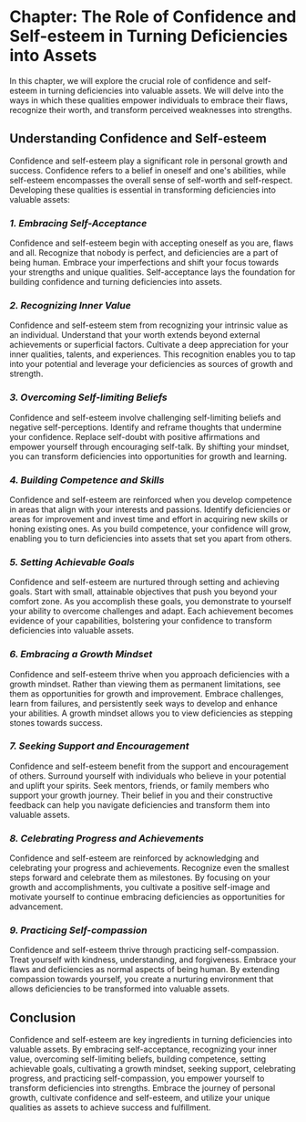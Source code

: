 Chapter: The Role of Confidence and Self-esteem in Turning Deficiencies into Assets
===================================================================================

In this chapter, we will explore the crucial role of confidence and self-esteem in turning deficiencies into valuable assets. We will delve into the ways in which these qualities empower individuals to embrace their flaws, recognize their worth, and transform perceived weaknesses into strengths.

**Understanding Confidence and Self-esteem**
--------------------------------------------

Confidence and self-esteem play a significant role in personal growth and success. Confidence refers to a belief in oneself and one's abilities, while self-esteem encompasses the overall sense of self-worth and self-respect. Developing these qualities is essential in transforming deficiencies into valuable assets:

### *1. Embracing Self-Acceptance*

Confidence and self-esteem begin with accepting oneself as you are, flaws and all. Recognize that nobody is perfect, and deficiencies are a part of being human. Embrace your imperfections and shift your focus towards your strengths and unique qualities. Self-acceptance lays the foundation for building confidence and turning deficiencies into assets.

### *2. Recognizing Inner Value*

Confidence and self-esteem stem from recognizing your intrinsic value as an individual. Understand that your worth extends beyond external achievements or superficial factors. Cultivate a deep appreciation for your inner qualities, talents, and experiences. This recognition enables you to tap into your potential and leverage your deficiencies as sources of growth and strength.

### *3. Overcoming Self-limiting Beliefs*

Confidence and self-esteem involve challenging self-limiting beliefs and negative self-perceptions. Identify and reframe thoughts that undermine your confidence. Replace self-doubt with positive affirmations and empower yourself through encouraging self-talk. By shifting your mindset, you can transform deficiencies into opportunities for growth and learning.

### *4. Building Competence and Skills*

Confidence and self-esteem are reinforced when you develop competence in areas that align with your interests and passions. Identify deficiencies or areas for improvement and invest time and effort in acquiring new skills or honing existing ones. As you build competence, your confidence will grow, enabling you to turn deficiencies into assets that set you apart from others.

### *5. Setting Achievable Goals*

Confidence and self-esteem are nurtured through setting and achieving goals. Start with small, attainable objectives that push you beyond your comfort zone. As you accomplish these goals, you demonstrate to yourself your ability to overcome challenges and adapt. Each achievement becomes evidence of your capabilities, bolstering your confidence to transform deficiencies into valuable assets.

### *6. Embracing a Growth Mindset*

Confidence and self-esteem thrive when you approach deficiencies with a growth mindset. Rather than viewing them as permanent limitations, see them as opportunities for growth and improvement. Embrace challenges, learn from failures, and persistently seek ways to develop and enhance your abilities. A growth mindset allows you to view deficiencies as stepping stones towards success.

### *7. Seeking Support and Encouragement*

Confidence and self-esteem benefit from the support and encouragement of others. Surround yourself with individuals who believe in your potential and uplift your spirits. Seek mentors, friends, or family members who support your growth journey. Their belief in you and their constructive feedback can help you navigate deficiencies and transform them into valuable assets.

### *8. Celebrating Progress and Achievements*

Confidence and self-esteem are reinforced by acknowledging and celebrating your progress and achievements. Recognize even the smallest steps forward and celebrate them as milestones. By focusing on your growth and accomplishments, you cultivate a positive self-image and motivate yourself to continue embracing deficiencies as opportunities for advancement.

### *9. Practicing Self-compassion*

Confidence and self-esteem thrive through practicing self-compassion. Treat yourself with kindness, understanding, and forgiveness. Embrace your flaws and deficiencies as normal aspects of being human. By extending compassion towards yourself, you create a nurturing environment that allows deficiencies to be transformed into valuable assets.

**Conclusion**
--------------

Confidence and self-esteem are key ingredients in turning deficiencies into valuable assets. By embracing self-acceptance, recognizing your inner value, overcoming self-limiting beliefs, building competence, setting achievable goals, cultivating a growth mindset, seeking support, celebrating progress, and practicing self-compassion, you empower yourself to transform deficiencies into strengths. Embrace the journey of personal growth, cultivate confidence and self-esteem, and utilize your unique qualities as assets to achieve success and fulfillment.
